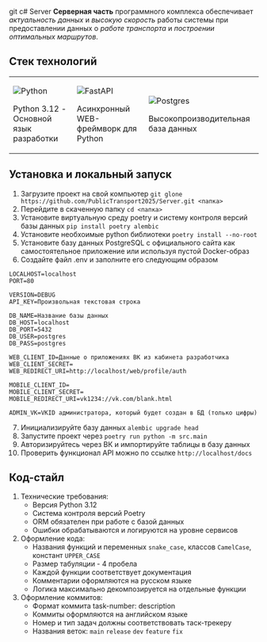 git c# Server
**Серверная часть** программного комплекса обеспечивает *актуальность данных* и *высокую скорость* работы системы при предоставлении данных о *работе транспорта* и *построении оптимальных маршрутов*.

## Стек технологий

<table align="center" width='100%'>
<tr><td>

![Python](https://img.shields.io/badge/python-3670A0?style=for-the-badge&logo=python&logoColor=ffdd54)

Python 3.12 - Основной язык разработки
</td><td>

![FastAPI](https://img.shields.io/badge/FastAPI-005571?style=for-the-badge&logo=fastapi)

Асинхронный WEB-фреймворк для Python
</td><td>

![Postgres](https://img.shields.io/badge/postgres-%23316192.svg?style=for-the-badge&logo=postgresql&logoColor=white)

Высокопроизводительная база данных
</td></tr><table>

## Установка и локальный запуск
1. Загрузите проект на свой компьютер ```git glone https://github.com/PublicTransport2025/Server.git <папка> ```
2. Перейдите в скаченную папку ```cd <папка> ```
3. Установите виртуальную среду poetry и систему контроля версий базы данных ```pip install poetry alembic```
4. Установите необхоимые python библиотеки ```poetry install --no-root```
5. Установите базу данных PostgreSQL с официального сайта как самостоятельное приложение или используя пустой Docker-образ
6. Создайте файл .env и заполните его следующим образом
```
LOCALHOST=localhost
PORT=80

VERSION=DEBUG
API_KEY=Произвольная текстовая строка

DB_NAME=Название базы данных
DB_HOST=localhost
DB_PORT=5432
DB_USER=postgres
DB_PASS=postgres

WEB_CLIENT_ID=Данные о приложениях ВК из кабинета разработчика
WEB_CLIENT_SECRET=
WEB_REDIRECT_URI=http://localhost/web/profile/auth

MOBILE_CLIENT_ID=
MOBILE_CLIENT_SECRET=
MOBILE_REDIRECT_URI=vk1234://vk.com/blank.html

ADMIN_VK=VKID администратора, который будет создан в БД (только цифры)
```
7. Инициализируйте базу данных ```alembic upgrade head```
8. Запустите проект через ```poetry run python -m src.main```
9. Авторизируйтесь через ВК и импортируйте таблицы в базу данных
10. Проверить функционал API можно по ссылке ```http://localhost/docs```

## Код-стайл
1. Технические требования:
   * Версия Python 3.12
   * Система контроля версий Poetry
   * ORM обязателен при работе с базой данных
   * Ошибки обрабатываются и логируются на уровне сервисов
2. Оформление кода:
   * Названия функций и переменных ```snake_case```, классов ```CamelCase```, констант ```UPPER_CASE```
   * Размер табуляции - 4 пробела
   * Каждой функции соответствует документация
   * Комментарии оформляются на русском языке
   * Логика максимально декомпозируется на отдельные функции
3. Оформление коммитов:
   * Формат коммита task-number: description
   * Коммиты оформляются на английском языке
   * Номер и тип задач должны соответствовать таск-трекеру
   * Названия веток: ```main``` ```release``` ```dev``` ```feature``` ```fix``` 
